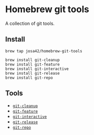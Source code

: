 # Homebrew git tools

A collection of git tools.

## Install

```
brew tap josa42/homebrew-git-tools

brew install git-cleanup
brew install git-feature
brew install git-interactive
brew install git-release
brew install git-repo
```

## Tools

- [`git-cleanup`](https://github.com/josa42/git-cleanup)
- [`git-feature`](https://github.com/josa42/git-feature)
- [`git-interactive`](https://github.com/josa42/git-interactive)
- [`git-release`](https://github.com/josa42/git-release)
- [`git-repo`](https://github.com/josa42/git-repo)

